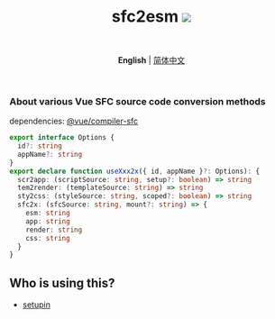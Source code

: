 <h1 align='center'>
  sfc2esm
  <a href="https://npmjs.com/package/setupin"><img src="https://img.shields.io/npm/v/setupin?color=orange"></a>
</h1>

<br>

<p align='center'>
  <b>English</b> | <a href="./README.zh-CN.md">简体中文</a>
</p>

<br>

### About various Vue SFC source code conversion methods

dependencies: [@vue/compiler-sfc](https://github.com/vuejs/core/tree/main/packages/compiler-sfc#readme)

```ts
export interface Options {
  id?: string
  appName?: string
}
export declare function useXxx2x({ id, appName }?: Options): {
  scr2app: (scriptSource: string, setup?: boolean) => string
  tem2render: (templateSource: string) => string
  sty2css: (styleSource: string, scoped?: boolean) => string
  sfc2x: (sfcSource: string, mount?: string) => {
    esm: string
    app: string
    render: string
    css: string
  }
}
```

## Who is using this?

- [setupin](../../../setupin)
